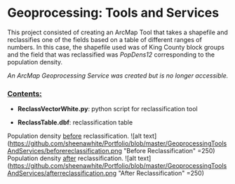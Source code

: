 # Geoprocessing: Tools and Services

This project consisted of creating an ArcMap Tool that takes a shapefile and reclassifies one of the fields based on a table of different ranges of numbers. In this case, the shapefile used was of King County block groups and the field that was reclassified was *PopDens12* corresponding to the population density. 

*An ArcMap Geoprocessing Service was created but is no longer accessible.*

### <u>Contents:</u>

- **ReclassVectorWhite.py**: python script for reclassification tool

- **ReclassTable.dbf**: reclassification table

Population density <u>before</u> reclassification.
![alt text](https://github.com/sheenawhite/Portfolio/blob/master/GeoprocessingToolsAndServices/beforereclassification.png "Before Reclassification" =250)
Population density <u>after</u> reclassification.
![alt text](https://github.com/sheenawhite/Portfolio/blob/master/GeoprocessingToolsAndServices/afterreclassification.png "After Reclassification" =250)